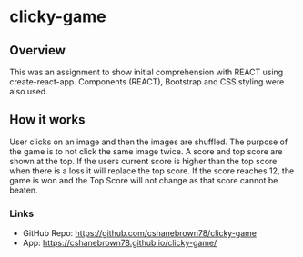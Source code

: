 # clicky-game

## Overview
This was an assignment to show initial comprehension with REACT using create-react-app.  Components (REACT), Bootstrap and CSS styling were also used.

## How it works
User clicks on an image and then the images are shuffled.  The purpose of the game is to not click the same image twice.  A score and top score are shown at the top.  If the users current score is higher than the top score when there is a loss it will replace the top score.  If the score reaches 12, the game is won and the Top Score will not change as that score cannot be beaten.

### Links
* GitHub Repo: https://github.com/cshanebrown78/clicky-game
* App: https://cshanebrown78.github.io/clicky-game/